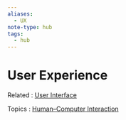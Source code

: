 ```yaml
---
aliases:
  - UX
note-type: hub
tags:
  - hub
---
```


# User Experience

Related : [User Interface](../4-hub-notes-🚉/User%20Interface.md)

Topics : [Human–Computer Interaction](../3-permanent-notes-🧲/Human–Computer%20Interaction.md)
